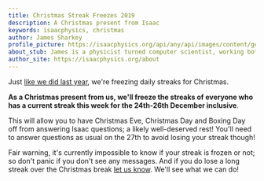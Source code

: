 ```yaml
---
title: Christmas Streak Freezes 2019
description: A Christmas present from Isaac
keywords: isaacphysics, christmas
author: James Sharkey
profile_picture: https://isaacphysics.org/api/any/api/images/content/general_pages/about_us/photos/js.png
about_stub: James is a physicist turned computer scientist, working both on physics and computing for Isaac
author_site: https://isaacphysics.org/about
---
```


Just [like we did last year](/christmas-streak-freezes), we're freezing daily streaks for Christmas. 

**As a Christmas present from us, we'll freeze the streaks of everyone who has a current streak this week for the 24th-26th December inclusive**.

This will allow you to have Christmas Eve, Christmas Day and Boxing Day off from answering Isaac questions; a likely well-deserved rest! You'll need to answer questions as usual on the 27th to avoid losing your streak though!

Fair warning, it's currently impossible to know if your streak is frozen or not; so don't panic if you don't see any messages. And if you do lose a long streak over the Christmas break <a href="https://isaacphysics.org/contact?subject=Streak%20Freeze" target="_blank">let us know</a>. We'll see what we can do!
